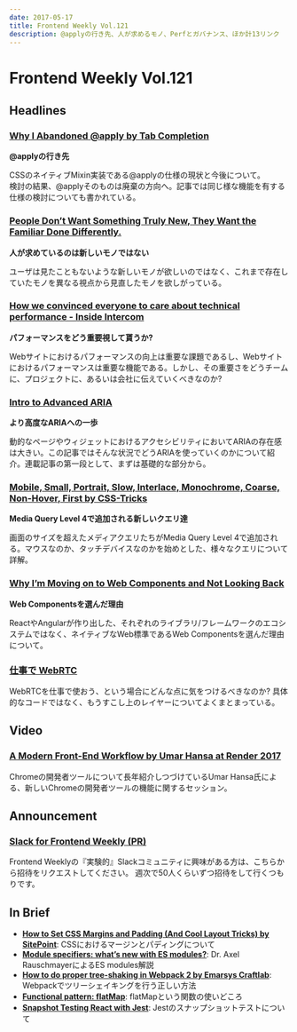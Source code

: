 ```yaml
---
date: 2017-05-17
title: Frontend Weekly Vol.121
description: @applyの行き先、人が求めるモノ、Perfとガバナンス、ほか計13リンク
---
```


# Frontend Weekly Vol.121

## Headlines

### [Why I Abandoned @apply by Tab Completion](http://www.xanthir.com/b4o00)

**@applyの行き先**

CSSのネイティブMixin実装である@applyの仕様の現状と今後について。  
検討の結果、@applyそのものは廃棄の方向へ。記事では同じ様な機能を有する仕様の検討についても書かれている。

### [People Don’t Want Something Truly New, They Want the Familiar Done Differently.](https://medium.com/startup-grind/people-dont-want-something-truly-new-they-want-the-familiar-done-differently-7648f24f8fe7)

**人が求めているのは新しいモノではない**

ユーザは見たこともないような新しいモノが欲しいのではなく、これまで存在していたモノを異なる視点から見直したモノを欲しがっている。

### [How we convinced everyone to care about technical performance - Inside Intercom](https://blog.intercom.com/bringing-visibility-to-technical-performance/)

**パフォーマンスをどう重要視して貰うか?**

Webサイトにおけるパフォーマンスの向上は重要な課題であるし、Webサイトにおけるパフォーマンスは重要な機能である。しかし、その重要さをどうチームに、プロジェクトに、あるいは会社に伝えていくべきなのか?

### [Intro to Advanced ARIA](https://www.deque.com/blog/advanced-aria/)

**より高度なARIAへの一歩**

動的なページやウィジェットにおけるアクセシビリティにおいてARIAの存在感は大きい。この記事ではそんな状況でどうARIAを使っていくのかについて紹介。連載記事の第一段として、まずは基礎的な部分から。

### [Mobile, Small, Portrait, Slow, Interlace, Monochrome, Coarse, Non-Hover, First by CSS-Tricks](https://css-tricks.com/mobile-small-portrait-slow-interlace-monochrome-coarse-non-hover-first/)

**Media Query Level 4で追加される新しいクエリ達**

画面のサイズを超えたメディアクエリたちがMedia Query Level 4で追加される。マウスなのか、タッチデバイスなのかを始めとした、様々なクエリについて詳解。

### [Why I’m Moving on to Web Components and Not Looking Back](https://hackernoon.com/why-im-moving-on-to-web-components-and-not-looking-back-aa8028c99c83)

**Web Componentsを選んだ理由**

ReactやAngularが作り出した、それぞれのライブラリ/フレームワークのエコシステムではなく、ネイティブなWeb標準であるWeb Componentsを選んだ理由について。

### [仕事で WebRTC](https://gist.github.com/voluntas/379e48807635ed18ebdbcedd5f3beefa)

WebRTCを仕事で使おう、という場合にどんな点に気をつけるべきなのか?
具体的なコードではなく、もうすこし上のレイヤーについてよくまとまっている。

## Video

### [A Modern Front-End Workflow by Umar Hansa at Render 2017](https://www.youtube.com/watch?v=v5r_n6Tq0uk)

Chromeの開発者ツールについて長年紹介しつづけているUmar Hansa氏による、新しいChromeの開発者ツールの機能に関するセッション。

## Announcement

### [Slack for Frontend Weekly (PR)](https://studiomohawk.typeform.com/to/Kj8Gaj)

Frontend Weeklyの『実験的』Slackコミュニティに興味がある方は、こちらから招待をリクエストしてください。 週次で50人くらいずつ招待をして行くつもりです。

## In Brief

* [**How to Set CSS Margins and Padding (And Cool Layout Tricks) by SitePoint**](https://www.sitepoint.com/set-css-margins-padding-cool-layout-tricks/): CSSにおけるマージンとパディングについて
* [**Module specifiers: what’s new with ES modules?**](http://2ality.com/2017/05/es-module-specifiers.html): Dr. Axel RauschmayerによるES modules解説
* [**How to do proper tree-shaking in Webpack 2 by Emarsys Craftlab**](https://blog.craftlab.hu/how-to-do-proper-tree-shaking-in-webpack-2-e27852af8b21): Webpackでツリーシェイキングを行う正しい方法
* [**Functional pattern: flatMap**](http://2ality.com/2017/04/flatmap.html): flatMapという関数の使いどころ
* [**Snapshot Testing React with Jest**](https://daveceddia.com/snapshot-testing-react-with-jest/): Jestのスナップショットテストについて
